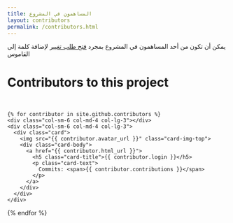 ```yaml
---
title: المساهمون في المشروع
layout: contributors
permalink: /contributors.html
---
```


<!-- prettier-ignore-start -->
<!-- markdownlint-disable -->

يمكن أن تكون من أحد المساهمون في المشروع بمجرد <a href="{{ site.github.repository_url }}" title="Pull request">فتح طلب
  تغيير</a> لإضافة كلمة إلى القاموس
<br>
<div class="container" id="contributors">
  <h1>Contributors to this project</h1>
  <br>
  <div class="row">

    {% for contributor in site.github.contributors %}
    <div class="col-sm-6 col-md-4 col-lg-3"></div>
    <div class="col-sm-6 col-md-4 col-lg-3">
      <div class="card">
        <img src="{{ contributor.avatar_url }}" class="card-img-top">
        <div class="card-body">
          <a href="{{ contributor.html_url }}">
            <h5 class="card-title">{{ contributor.login }}</h5>
            <p class="card-text">
              Commits: <span>{{ contributor.contributions }}</span>
            </p>
          </a>
        </div>
      </div>
    </div>
  </div>
  {% endfor %}
</div>
</div>

<!-- markdownlint-enable -->
<!-- prettier-ignore-end -->